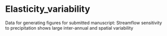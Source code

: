 # Elasticity_variability
Data for generating figures for submitted manuscript: Streamflow sensitivity to precipitation shows large inter-annual and spatial variability
